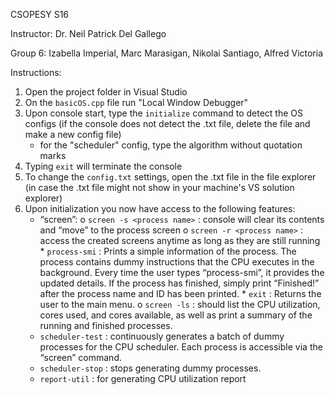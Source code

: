 CSOPESY S16

Instructor: Dr. Neil Patrick Del Gallego

Group 6: Izabella Imperial, Marc Marasigan, Nikolai Santiago, Alfred Victoria


Instructions:
1. Open the project folder in Visual Studio 
2. On the ```basicOS.cpp``` file run "Local Window Debugger"
3. Upon console start, type the ```initialize``` command to detect the OS configs (if the console does not detect the .txt file, delete the file and make a new config file)
    - for the "scheduler" config, type the algorithm without quotation marks
4. Typing ```exit``` will terminate the console
5. To change the ```config.txt``` settings, open the .txt file in the file explorer (in case the .txt file might not show in your machine's VS solution explorer) 
6. Upon initialization you now have access to the following features:
    - “screen”:
        o	```screen -s <process name>``` : console will clear its contents and “move” to the process screen
        o	```screen -r <process name>``` : access the created screens anytime as long as they are still running
	        * ```process-smi``` : Prints a simple information of the process. The process contains dummy instructions that the CPU executes in the background. Every time the user types “process-smi”, it provides the updated details. If the process has finished, simply print “Finished!” after the process name and ID has been printed.
          * ```exit``` : Returns the user to the main menu.
        o	```screen -ls``` : should list the CPU utilization, cores used, and cores available, as well as print a summary of the running and finished processes.
    - ```scheduler-test``` : continuously generates a batch of dummy processes for the CPU scheduler. Each process is accessible via the “screen” command.
    - ```scheduler-stop``` : stops generating dummy processes. 
    - ```report-util``` : for generating CPU utilization report
